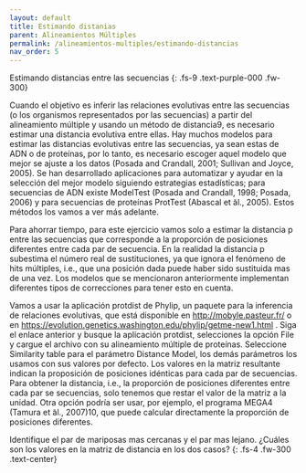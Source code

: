 ```yaml
---
layout: default
title: Estimando distanias
parent: Alineamientos Múltiples
permalink: /alineamientos-multiples/estimando-distancias
nav_order: 5
---
```


Estimando distancias entre las secuencias 
{: .fs-9 	.text-purple-000 .fw-300}

Cuando el objetivo es inferir las relaciones evolutivas entre las secuencias (o los organismos representados por las secuencias) a partir del alineamiento múltiple y usando un método de distancia9, es necesario estimar una distancia evolutiva entre ellas. Hay muchos modelos para estimar las distancias evolutivas entre las secuencias, ya sean estas de ADN o de proteínas, por lo tanto, es necesario escoger aquel modelo que mejor se ajuste a los datos (Posada and Crandall, 2001; Sullivan and Joyce, 2005). Se han desarrollado aplicaciones para automatizar y ayudar en la selección del mejor modelo siguiendo estrategias estadísticas; para secuencias de ADN existe ModelTest (Posada and Crandall, 1998; Posada, 2006) y para secuencias de proteínas ProtTest (Abascal et ̃al., 2005). Estos métodos los vamos a ver más adelante.

Para ahorrar tiempo, para este ejercicio vamos solo a estimar la distancia p entre las secuencias que corresponde a la proporción de posiciones diferentes entre cada par de secuencia. En la realidad la distancia p subestima el número real de sustituciones, ya que ignora el fenómeno de hits múltiples, i.e., que una posición dada puede haber sido sustituida mas de una vez. Los modelos que se mencionaron anteriormente implementan diferentes tipos de correcciones para tener esto en cuenta. 

Vamos a usar la aplicación protdist de Phylip, un paquete para la inferencia de relaciones evolutivas, que está disponible en http://mobyle.pasteur.fr/ o en https://evolution.genetics.washington.edu/phylip/getme-new1.html . Siga el enlace anterior y busque la aplicación protdist, selecciones la opción File y cargue el archivo con su alineamiento múltiple de proteínas. Seleccione Similarity table para el parámetro Distance Model, los demás parámetros los usamos con sus valores por defecto. Los valores en la matriz resultante indican la proposición de posiciones idénticas para cada par de secuencias. Para obtener la distancia, i.e., la proporción de posiciones diferentes entre cada par se secuencias, solo tenemos que restar el valor de la matriz a la unidad. Otra opción podría ser usar, por ejemplo, el programa MEGA4 (Tamura et ̃al., 2007)10, que puede calcular directamente la proporción de posiciones diferentes. 

Identifique el par de mariposas mas cercanas y el par mas lejano. ¿Cuáles son los valores en la matriz de distancia en los dos casos? 
{: .fs-4 	 .fw-300 	.text-center}

